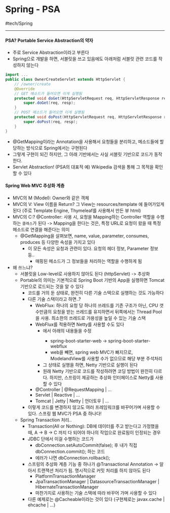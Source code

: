 # Spring - PSA
#tech/Spring
- - - -
#### PSA? Portable Service Abstraction의 약자
* 주로 Service Abstraction이라고 부른다
* Spring으로 개발을 하면, 서블릿을 쓰고 있음에도 아래처럼 서블릿 관련 코드를 작성하지 않는다
```java
import ...
public class OwnerCreateServlet extends HttpServlet {
	// /owner/create
	@Override
	// GET 메소드가 들어오면 이게 실행됨
	protected void doGet(HttpServletRequest req, HttpServletResponse resp) {
		super.doGet(req, resp);
	}
	// POST 메소드가 들어오면 이게 실행됨
	protected void doPost(HttpServletRequest req, HttpServletResponse resp) {
		super.doPost(req, resp);
	}
}
```

* @GetMapping이라는 Annotation을 사용해서 요청들을 분리하고, 메소드들에 할당하는 방식으로 Spring에서는 구현된다
* 그렇게 구현이 되긴 하지만, 그 아래 기반에서는 사실 서블릿 기반으로 코드가 동작한다. 
* Servlet Abstraction! (PSA의 대표적 예) Wikipedia 검색을 통해 그 목적을 확인할 수 있다

#### Spring Web MVC 추상화 계층
* MVC의 M (Model): Owner와 같은 객체
* MVC의 V: View 이름을 Return? 그 View는 resources/template 에 들어가있게 된다 (주로 Template Engine, Thymeleaf를 사용해서 만든 뷰 html)
* MVC의 C:? @Controller: 사용 시, 요청을 Mapping하는 Controller 역할을 수행하는 `클래스`가 된다
-> Mapping을 한다는 것은, 특정 URL로 요청이 왔을 때 특정 메소드로 연결을 해준다는 의미
	* @GetMapping을 살펴보면, name, value, parameter, consumes, produces 등 다양한 속성을 가지고 있다
		* 이 모든 속성은 요청과 관련이 있다. 요청의 헤더 정보, Parameter 정보 등..
			* 매핑된 메소드가 그 정보들을 처리하는 역할을 수행하게 됨
* 왜 쓰느냐?
	* 서블릿을 Low-level로 사용하지 않아도 된다 (httpServlet) -> 추상화
	* Portable의 의미는 기본적으로 Spring Boot 기반의 App을 실행하면 Tomcat 기반으로 로드되는 것을 알 수 있다
		* 코드를 거의 둔 상태로, 완전히 다른 기술 스택으로 실행하는 것도 가능하다
		* 다른 기술 스택이라고 하면..?
			* WebFlux: 하나의 요청 당 하나의 쓰레드를 기존 구조가 아닌, CPU 갯수만큼의 요청을 받는 쓰레드를 유지하면서 뒤쪽에서는 Thread Pool을 사용. 최소한의 쓰레드로 가용성을 높일 수 있는 기술 스택
			* WebFlux를 적용하면 Netty를 사용할 수도 있다
				* <dependency>에서 아래의 내용들을 수정
					* spring-boot-starter-web -> spring-boot-starter-webflux
					* web을 빼면, spring web MVC가 빠지므로, ModelandView를 사용할 수가 없으므로 해당 부분 주석처리
				* 그 상태로 실행을 하면, Netty 기반으로 실행이 된다
				* 원래 Netty 기반으로 코드를 작성하려면 코딩 방법이 완전히 다르다. 하지만, 스프링이 제공하는 추상화 인터페이스로 Netty를 사용할 수 있다
			* @Controller | @RequestMapping | ...
			* Servlet | Reactive | ...
			* Tomcat | Jetty | Netty | 언더토우 | ...
		* 이렇게 코드를 변경하지 않고도 여러 프레임워크를 바꾸어가며 사용할 수 있다. 스프링 웹 MVC가 PSA 중 하나다!
	* Spring Transaction 처리..
		* Transaction(All or Nothing): DB에 데이터를 주고 받는다고 가정했을 때, A -> B -> C 까지 다 되어야 하나의 작업으로 완료됨이 인정되는 경우
		* JDBC 단에서 이걸 수행하는 코드가
			* dbConnection.setAutoCommit(false); 후 내가 직접 dbConnection.commit(); 하는 코드
			* 에러가 나면 dbConnection.rollback();
		* 스프링의 추상화 계층 기능 중 하나가 @Transactional Annotation -> 알아서 트랜잭션 처리가 됨. 명시적으로 커밋 처리를 하지 않아도 된다
			* PlatformTransactionManager
			* JpaTransactionManager | DatasourceTransactionManager | HibernateTransactionManager
			* 마찬가지로 사용하는 기술 스택에 따라 바꾸어 가며 사용할 수 있다
		* 다른 예제로는 @Cacheable이라는 것이 있다 (구현체로는 javax.cache | ehcache | ...) 






















